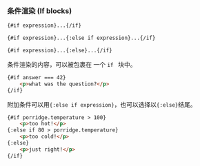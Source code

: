 ### 条件渲染 (If blocks)

```html
{#if expression}...{/if}

{#if expression}...{:else if expression}...{/if}

{#if expression}...{:else}...{/if}
```

条件渲染的内容，可以被包裹在 一个 `if ` 块中。

```html
{#if answer === 42}
	<p>what was the question?</p>
{/if}
```

附加条件可以用`{:else if expression}`，也可以选择以`{:else}`结尾。

```html
{#if porridge.temperature > 100}
	<p>too hot!</p>
{:else if 80 > porridge.temperature}
	<p>too cold!</p>
{:else}
	<p>just right!</p>
{/if}
```

